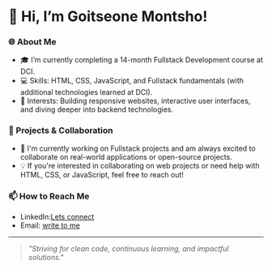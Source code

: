 # 👋 Hi, I’m Goitseone Montsho!

### 🌐 About Me
- 🎓 I’m currently completing a 14-month Fullstack Development course at DCI.
- 💻 Skills: HTML, CSS, JavaScript, and Fullstack fundamentals (with additional technologies learned at DCI).
- 🎯 Interests: Building responsive websites, interactive user interfaces, and diving deeper into backend technologies.

### 🚀 Projects & Collaboration
- 🌱 I'm currently working on Fullstack projects and am always excited to collaborate on real-world applications or open-source projects.
- 💡 If you're interested in collaborating on web projects or need help with HTML, CSS, or JavaScript, feel free to reach out!

### 📫 How to Reach Me
- LinkedIn:[Lets connect](www.linkedin.com/in/goitseone-montsho-854345311)
- Email: [write to me](mailto:montshogoitseone@gmail.com)

---

> *"Striving for clean code, continuous learning, and impactful solutions."*

<!---
GDMontsho/GDMontsho is a ✨ special ✨ repository because its `README.md` (this file) appears on your GitHub profile.
You can click the Preview link to take a look at your changes.
--->
